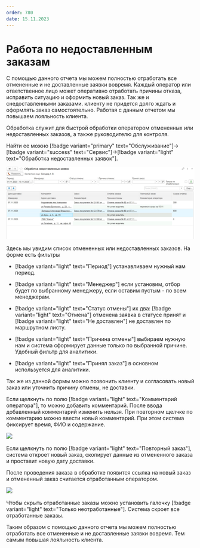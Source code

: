 ```yaml
---
order: 780
date: 15.11.2023
---
```

# Работа по недоставленным заказам


С помощью данного отчета мы можем полностью отработать все отмененные и не доставленные заявки вовремя. Каждый оператор или ответственное лицо может оперативно отработать причины отказа, исправить ситуацию и оформить новый заказ. Так же и снедоставленными заказами. клиенту не придется долго ждать и оформлять заказ самостоятельно. Работая с данным отчетом мы повышаем лояльность клиента. 

Обработка служит для быстрой обработки оператором отмененных или недоставленных заказов, а также руководителю для контроля.

Найти ее можно [!badge variant="primary" text="Обслуживание"]->[!badge variant="success" text="Сервис"]->[!badge variant="light" text="Обработка недоставленных заявок"].

![](\images\логистика\недоставленные.jpg)

Здесь мы увидим список отмененных или недоставленных заказов. На форме есть фильтры 

- [!badge variant="light" text="Период"] устанавливаем нужный нам период.

- [!badge variant="light" text="Менеджер"] если установим, отбор будет по выбранному менеджеру, если оставим пустым - по всем менеджерам.

- [!badge variant="light" text="Статус отмены"] их два: [!badge variant="light" text="Отмена"] отменена заявка в статусе принят и [!badge variant="light" text="Не доставлен"] не доставлен по маршрутном листу.

- [!badge variant="light" text="Причина отмены"] выбираем нужную нам и система сформирует данные только по выбранной причине. Удобный фильтр для аналитики.

- [!badge variant="light" text="Принял заказ"] в основном используется для аналитики.

Так же из данной формы можно позвонить клиенту и согласовать новый заказ или уточнить причину отмены, не доставки.

Если щелкнуть по полю [!badge variant="light" text="Комментарий оператора"], то можно добавить комментарий. После ввода добавленный комментарий изменить нельзя. При повторном щелчке по комментарию можно ввести новый комментарий. При этом система фиксирует время, ФИО и содержание. 

![](\images\логистика\недоставленные.gif)

Если щелкнуть по полю [!badge variant="light" text="Повторный заказ"], система откроет новый заказ, скопирует данные из отмененного заказа и проставит новую дату доставки.

После проведения заказа в обработке появится ссылка на новый заказ и отмененный заказ считается отработанным оператором.

![](\images\логистика\недоставленные1.gif)

Чтобы скрыть отработанные заказы можно установить галочку [!badge variant="light" text="Только неотработанные"]. Система скроет все отработанные заказы.

Таким образом с помощью данного отчета мы можем полностью отработать все отмененные и не доставленные заявки вовремя. Тем самым повышая лояльность клиента. 
